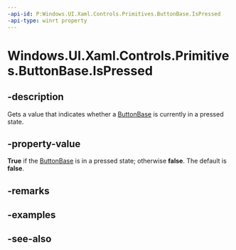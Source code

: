 ```yaml
---
-api-id: P:Windows.UI.Xaml.Controls.Primitives.ButtonBase.IsPressed
-api-type: winrt property
---
```


<!-- Property syntax
public bool IsPressed { get; }
-->

# Windows.UI.Xaml.Controls.Primitives.ButtonBase.IsPressed

## -description
Gets a value that indicates whether a [ButtonBase](buttonbase.md) is currently in a pressed state.



## -property-value
**True** if the [ButtonBase](buttonbase.md) is in a pressed state; otherwise **false**. The default is **false**.

## -remarks

## -examples

## -see-also
